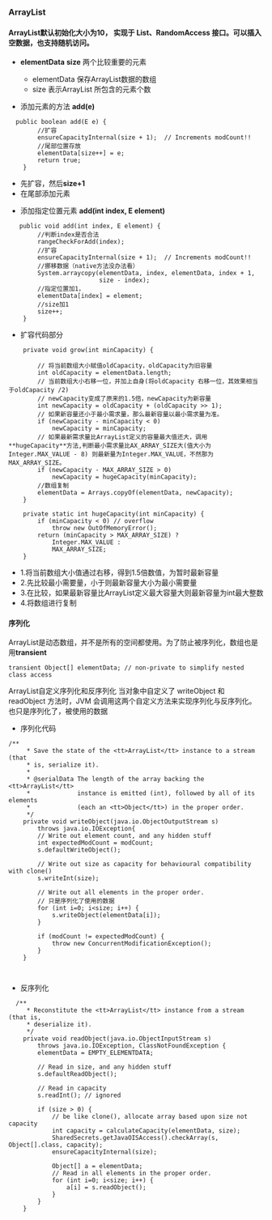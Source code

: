 ### ArrayList 

#### ArrayList默认初始化大小为10， 实现于 List、RandomAccess 接口。可以插入空数据，也支持随机访问。


* **elementData**  **size** 两个比较重要的元素
   - elementData 保存ArrayList数据的数组
   - size 表示ArrayList 所包含的元素个数

* 添加元素的方法 **add(e)**

```
  public boolean add(E e) {
        //扩容
        ensureCapacityInternal(size + 1);  // Increments modCount!!
        //尾部位置存放
        elementData[size++] = e;
        return true;
    }
```
  - 先扩容，然后**size+1**
  - 在尾部添加元素


* 添加指定位置元素 **add(int index, E element)**

```
   public void add(int index, E element) {
        //判断index是否合法
        rangeCheckForAdd(index);
        //扩容
        ensureCapacityInternal(size + 1);  // Increments modCount!!
        //挪移数据（native方法没办法看）
        System.arraycopy(elementData, index, elementData, index + 1,
                         size - index);
        //指定位置加1，                 
        elementData[index] = element;
        //size加1
        size++;
    }
```

* 扩容代码部分

```
    private void grow(int minCapacity) {

        // 将当前数组大小赋值oldCapacity，oldCapacity为旧容量
        int oldCapacity = elementData.length;
        // 当前数组大小右移一位，并加上自身(将oldCapacity 右移一位，其效果相当于oldCapacity /2)
        // newCapacity变成了原来的1.5倍，newCapacity为新容量
        int newCapacity = oldCapacity + (oldCapacity >> 1);
        // 如果新容量还小于最小需求量，那么最新容量以最小需求量为准。
        if (newCapacity - minCapacity < 0)
            newCapacity = minCapacity;
        // 如果最新需求量比ArrayList定义的容量最大值还大，调用**hugeCapacity**方法,判断最小需求量比AX_ARRAY_SIZE大(值大小为Integer.MAX_VALUE - 8) 则最新量为Integer.MAX_VALUE，不然那为MAX_ARRAY_SIZE。  
        if (newCapacity - MAX_ARRAY_SIZE > 0)
            newCapacity = hugeCapacity(minCapacity);
        //数组复制
        elementData = Arrays.copyOf(elementData, newCapacity);
    }
    
    private static int hugeCapacity(int minCapacity) {
        if (minCapacity < 0) // overflow
            throw new OutOfMemoryError();
        return (minCapacity > MAX_ARRAY_SIZE) ?
            Integer.MAX_VALUE :
            MAX_ARRAY_SIZE;
    }
```
* 1.将当前数组大小值通过右移，得到1.5倍数值，为暂时最新容量
* 2.先比较最小需要量，小于则最新容量大小为最小需要量
* 3.在比较，如果最新容量比ArrayList定义最大容量大则最新容量为int最大整数
* 4.将数组进行复制


#### 序列化
ArrayList是动态数组，并不是所有的空间都使用。为了防止被序列化，数组也是用**transient**
```
transient Object[] elementData; // non-private to simplify nested class access
```

ArrayList自定义序列化和反序列化 
当对象中自定义了 writeObject 和 readObject 方法时，JVM 会调用这两个自定义方法来实现序列化与反序列化。
也只是序列化了，被使用的数据

* 序列化代码
```
/**
     * Save the state of the <tt>ArrayList</tt> instance to a stream (that
     * is, serialize it).
     *
     * @serialData The length of the array backing the <tt>ArrayList</tt>
     *             instance is emitted (int), followed by all of its elements
     *             (each an <tt>Object</tt>) in the proper order.
     */
    private void writeObject(java.io.ObjectOutputStream s)
        throws java.io.IOException{
        // Write out element count, and any hidden stuff
        int expectedModCount = modCount;
        s.defaultWriteObject();

        // Write out size as capacity for behavioural compatibility with clone()
        s.writeInt(size);

        // Write out all elements in the proper order.
        // 只是序列化了使用的数据
        for (int i=0; i<size; i++) {
            s.writeObject(elementData[i]);
        }

        if (modCount != expectedModCount) {
            throw new ConcurrentModificationException();
        }
    }

  
```
* 反序列化
```
  /**
     * Reconstitute the <tt>ArrayList</tt> instance from a stream (that is,
     * deserialize it).
     */
    private void readObject(java.io.ObjectInputStream s)
        throws java.io.IOException, ClassNotFoundException {
        elementData = EMPTY_ELEMENTDATA;

        // Read in size, and any hidden stuff
        s.defaultReadObject();

        // Read in capacity
        s.readInt(); // ignored

        if (size > 0) {
            // be like clone(), allocate array based upon size not capacity
            int capacity = calculateCapacity(elementData, size);
            SharedSecrets.getJavaOISAccess().checkArray(s, Object[].class, capacity);
            ensureCapacityInternal(size);

            Object[] a = elementData;
            // Read in all elements in the proper order.
            for (int i=0; i<size; i++) {
                a[i] = s.readObject();
            }
        }
    }
```
